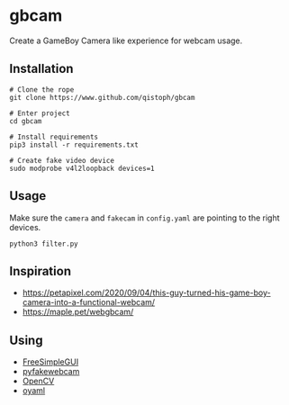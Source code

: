 # gbcam

Create a GameBoy Camera like experience for webcam usage.

## Installation

```
# Clone the rope
git clone https://www.github.com/qistoph/gbcam

# Enter project
cd gbcam

# Install requirements
pip3 install -r requirements.txt

# Create fake video device
sudo modprobe v4l2loopback devices=1
```

## Usage

Make sure the `camera` and `fakecam` in `config.yaml` are pointing to the right devices.

```
python3 filter.py
```

## Inspiration

- https://petapixel.com/2020/09/04/this-guy-turned-his-game-boy-camera-into-a-functional-webcam/
- https://maple.pet/webgbcam/

## Using

- [FreeSimpleGUI](https://github.com/spyoungtech/FreeSimpleGUI)
- [pyfakewebcam](https://pypi.org/project/pyfakewebcam/)
- [OpenCV](https://opencv.org/)
- [oyaml](https://pypi.org/project/oyaml/)

